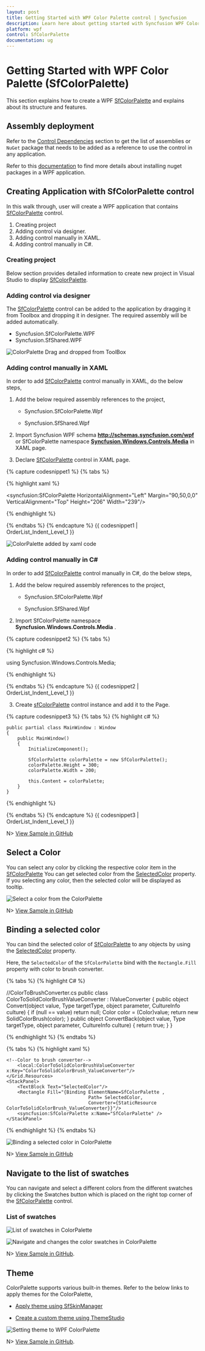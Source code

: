 ```yaml
---
layout: post
title: Getting Started with WPF Color Palette control | Syncfusion
description: Learn here about getting started with Syncfusion WPF Color Palette (SfColorPalette) control, its elements and more.
platform: wpf
control: SfColorPalette
documentation: ug
---
```


# Getting Started with WPF Color Palette (SfColorPalette)

This section explains how to create a WPF [SfColorPalette](https://help.syncfusion.com/cr/wpf/Syncfusion.Windows.Controls.Media.SfColorPalette.html) and explains about its structure and features.


## Assembly deployment

Refer to the [Control Dependencies](https://help.syncfusion.com/wpf/control-dependencies#sfcolorpalette) section to get the list of assemblies or `NuGet` package that needs to be added as a reference to use the control in any application.

Refer to this [documentation](https://help.syncfusion.com/wpf/visual-studio-integration/nuget-packages) to find more details about installing nuget packages in a WPF application.

## Creating Application with SfColorPalette control

In this walk through, user will create a WPF application that contains [SfColorPalette](https://help.syncfusion.com/cr/wpf/Syncfusion.Windows.Controls.Media.SfColorPalette.html) control.

 1. Creating project
 2. Adding  control via designer.
 3. Adding  control manually in XAML.
 4. Adding  control manually in C#.

### Creating project

Below section provides detailed information to create new project in Visual Studio to display [SfColorPalette](https://help.syncfusion.com/cr/wpf/Syncfusion.Windows.Controls.Media.SfColorPalette.html).

### Adding control via designer

The [SfColorPalette](https://help.syncfusion.com/cr/wpf/Syncfusion.Windows.Controls.Media.SfColorPalette.html) control can be added to the application by dragging it from Toolbox and dropping it in designer. The required assembly will be added automatically.

* Syncfusion.SfColorPalette.WPF
* Syncfusion.SfShared.WPF

![ColorPalette Drag and dropped from ToolBox](Getting-Started_images/ColorPalette_Drag_and_dropped_from_ToolBox.png)

### Adding control manually in XAML

In order to add [SfColorPalette](https://help.syncfusion.com/cr/wpf/Syncfusion.Windows.Controls.Media.SfColorPalette.html) control manually in XAML, do the below steps,

1. Add the below required assembly references to the project,

	  * Syncfusion.SfColorPalette.Wpf

    * Syncfusion.SfShared.Wpf

2. Import Syncfusion WPF schema **http://schemas.syncfusion.com/wpf** or SfColorPalette namespace [**Syncfusion.Windows.Controls.Media**](https://help.syncfusion.com/cr/wpf/Syncfusion.Windows.Controls.Media.html) in XAML page.

3. Declare [SfColorPalette](https://help.syncfusion.com/cr/wpf/Syncfusion.Windows.Controls.Media.SfColorPalette.html) control in XAML page.

{% capture codesnippet1 %}
{% tabs %}

{% highlight xaml %}

<Window
        xmlns="http://schemas.microsoft.com/winfx/2006/xaml/presentation"
        xmlns:x="http://schemas.microsoft.com/winfx/2006/xaml"
        xmlns:d="http://schemas.microsoft.com/expression/blend/2008"
        xmlns:mc="http://schemas.openxmlformats.org/markup-compatibility/2006"
        xmlns:local="clr-namespace:Check_UG"
        xmlns:syncfusion="http://schemas.syncfusion.com/wpf" x:Class="Check_UG.MainWindow"
        mc:Ignorable="d"
        Title="MainWindow" Height="450" Width="800">
<Grid>
<syncfusion:SfColorPalette HorizontalAlignment="Left" Margin="90,50,0,0" VerticalAlignment="Top" Height="206" Width="239"/>

</Grid>
</Window>

{% endhighlight %}

{% endtabs %}
{% endcapture %}
{{ codesnippet1 | OrderList_Indent_Level_1 }}

![ColorPalette added by xaml code](Getting-Started_images/ColorPalette_img.png)

### Adding control manually in C#

In order to add [SfColorPalette](https://help.syncfusion.com/cr/wpf/Syncfusion.Windows.Controls.Media.SfColorPalette.html) control manually in C#, do the below steps,

1. Add the below required assembly references to the project,

	  * Syncfusion.SfColorPalette.Wpf

    * Syncfusion.SfShared.Wpf

2. Import SfColorPalette namespace **Syncfusion.Windows.Controls.Media** .

{% capture codesnippet2 %}
{% tabs %}

{% highlight c# %}

using Syncfusion.Windows.Controls.Media;

{% endhighlight %}

{% endtabs %}
{% endcapture %}
{{ codesnippet2 | OrderList_Indent_Level_1 }}

3. Create [sfColorPalette](https://help.syncfusion.com/cr/wpf/Syncfusion.Windows.Controls.Media.SfColorPalette.html) control instance and add it to the Page.

{% capture codesnippet3 %}
{% tabs %}
{% highlight c# %}

    public partial class MainWindow : Window
    {
        public MainWindow()
        {
            InitializeComponent();

            SfColorPalette colorPalette = new SfColorPalette();
            colorPalette.Height = 300;
            colorPalette.Width = 200;

            this.Content = colorPalette;
        }
    }

{% endhighlight %}

{% endtabs %}
{% endcapture %}
{{ codesnippet3 | OrderList_Indent_Level_1 }}

N> [View Sample in GitHub](https://github.com/SyncfusionExamples/syncfusion-wpf-sfcolorpalette-examples/tree/master/Samples/DataBinding)

## Select a Color

You can select any color by clicking the respective color item in the [SfColorPalette](https://help.syncfusion.com/cr/wpf/Syncfusion.Windows.Controls.Media.SfColorPalette.html) You can get selected color from the [SelectedColor](https://help.syncfusion.com/cr/wpf/Syncfusion.Windows.Controls.Media.SfColorPalette.html#Syncfusion_Windows_Controls_Media_SfColorPalette_SelectedColor) property. If you selecting any color, then the selected color will be displayed as tooltip.

![Select a color from the ColorPalette](Getting-Started_images/ColorPalette_SelectedColor.png)

N> [View Sample in GitHub](https://github.com/SyncfusionExamples/syncfusion-wpf-sfcolorpalette-examples/tree/master/Samples/DataBinding)

## Binding a selected color

You can bind the selected color of [SfColorPalette](https://help.syncfusion.com/cr/wpf/Syncfusion.Windows.Controls.Media.SfColorPalette.html) to any objects by using the [SelectedColor](https://help.syncfusion.com/cr/wpf/Syncfusion.Windows.Controls.Media.SfColorPalette.html#Syncfusion_Windows_Controls_Media_SfColorPalette_SelectedColor) property.

Here, the `SelectedColor` of the `SfColorPalette` bind with the `Rectangle.Fill` property with color to brush converter.

{% tabs %}
{% highlight C# %}

//ColorToBrushConverter.cs
public class ColorToSolidColorBrushValueConverter : IValueConverter {
    public object Convert(object value, Type targetType, object parameter, CultureInfo culture) {
        if (null == value)
            return null;
        Color color = (Color)value;
        return new SolidColorBrush(color);
    }
    public object ConvertBack(object value, Type targetType, object parameter, CultureInfo culture) {
        return true;
    }
}

{% endhighlight %}
{% endtabs %}

{% tabs %}
{% highlight xaml %}

<Grid>
    <Grid.Resources>

    <!--Color to brush converter-->
        <local:ColorToSolidColorBrushValueConverter  x:Key="ColorToSolidColorBrush_ValueConverter"/>
    </Grid.Resources>
    <StackPanel>
        <TextBlock Text="SelectedColor"/>
        <Rectangle Fill="{Binding ElementName=SfColorPalette ,
                                  Path= SelectedColor, 
                                  Converter={StaticResource ColorToSolidColorBrush_ValueConverter}}"/>
        <syncfusion:SfColorPalette x:Name="SfColorPalette" />
    </StackPanel>
</Grid>

{% endhighlight %}
{% endtabs %}

![Binding a selected color in ColorPalette](Getting-Started_images/Binding.gif)

N>  [View Sample in GitHub](https://github.com/SyncfusionExamples/syncfusion-wpf-sfcolorpalette-examples/tree/master/Samples/DataBinding)

## Navigate to the list of swatches

You can navigate and select a different colors from the different swatches by clicking the Swatches button which is placed on the right top corner of the [SfColorPalette](https://help.syncfusion.com/cr/wpf/Syncfusion.Windows.Controls.Media.SfColorPalette.html) control.

### List of swatches

![List of swatches in ColorPalette](Getting-Started_images/Swatches.png)

![Navigate and changes the color swatches in ColorPalette](Getting-Started_images/Navigate_swatches.gif)

N> [View Sample in GitHub](https://github.com/SyncfusionExamples/syncfusion-wpf-sfcolorpalette-examples/tree/master/Samples/DataBinding).

## Theme

ColorPalette supports various built-in themes. Refer to the below links to apply themes for the ColorPalette,

  * [Apply theme using SfSkinManager](https://help.syncfusion.com/wpf/themes/skin-manager)
	
  * [Create a custom theme using ThemeStudio](https://help.syncfusion.com/wpf/themes/theme-studio#creating-custom-theme)

  ![Setting theme to WPF ColorPalette](Getting-Started_images/ColorPalette_theme_Support.png)
  
N> [View Sample in GitHub](https://github.com/SyncfusionExamples/syncfusion-wpf-sfcolorpalette-examples/tree/master/Samples/Themes).

